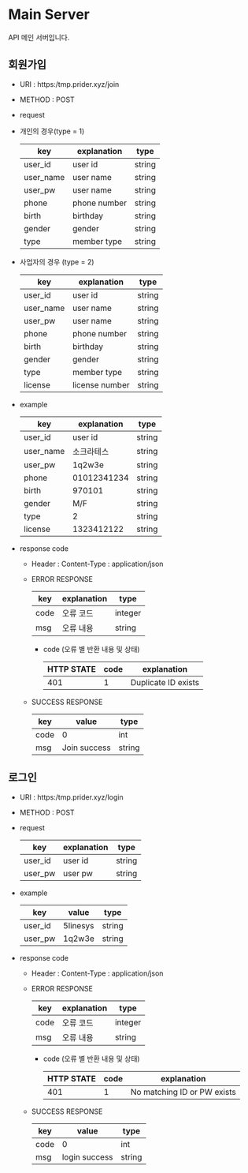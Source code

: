 # Main Server
API 메인 서버입니다.

## 회원가입
- URI : https:/tmp.prider.xyz/join
- METHOD : POST
- request
 
- 개인의 경우(type = 1)
  
    | key | explanation | type |
    |--- |--- |--- |
    | user_id | user id | string |
    | user_name | user name | string |
    | user_pw | user name | string |
    | phone | phone number | string |
    | birth | birthday | string |
    | gender | gender | string |
    | type | member type | string |
    
- 사업자의 경우 (type = 2)

    | key | explanation | type |
    |--- |--- |--- |
    | user_id | user id | string |
    | user_name | user name | string |
    | user_pw | user name | string |
    | phone | phone number | string |
    | birth | birthday | string |
    | gender | gender | string |
    | type | member type | string |
    | license | license number | string |
    
- example

    | key | explanation | type |
    |--- |--- |--- |
    | user_id | user id | string |
    | user_name | 소크라테스 | string |
    | user_pw | 1q2w3e | string |
    | phone | 01012341234 | string |
    | birth | 970101 | string |
    | gender | M/F | string |
    | type | 2 | string |
    | license | 1323412122 | string |

- response code
    - Header :
        Content-Type : application/json
    - ERROR RESPONSE
    
        |    key   | explanation |   type  |
        | -------- | ----------- |-------- |
        |code| 오류 코드     | integer | 
        |msg | 오류 내용  | string  |
        
        - code (오류 별 반환 내용 및 상태)
        
            | HTTP STATE | code | explanation |
            |----------- | ---------- | ----------- |
            | 401 |1| Duplicate ID exists |
    
    - SUCCESS RESPONSE
    
        | key | value | type |
        |--- |--- |--- |
        | code | 0 | int |
        | msg | Join success | string |


## 로그인
- URI : https:/tmp.prider.xyz/login
- METHOD : POST
- request
 
    | key | explanation | type |
    |--- |--- |--- |
    | user_id | user id | string |
    | user_pw | user pw | string |

- example

    | key | value | type |
    |--- |--- |--- |
    | user_id | 5linesys | string |
    | user_pw | 1q2w3e | string |

- response code
    - Header :
        Content-Type : application/json
    - ERROR RESPONSE
    
        |    key   | explanation |   type  |
        | -------- | ----------- |-------- |
        |code| 오류 코드     | integer | 
        |msg | 오류 내용  | string  |
        
        - code (오류 별 반환 내용 및 상태)
        
            | HTTP STATE | code | explanation |
            |----------- | ---------- | ----------- |
            | 401 |1| No matching ID or PW exists |
    
    - SUCCESS RESPONSE
    
        | key | value | type |
        |--- |--- |--- |
        | code | 0 | int |
        | msg | login success | string |